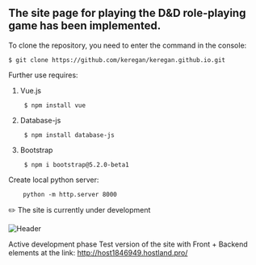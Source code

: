 ## The site page for playing the D&D role-playing game has been implemented.

To clone the repository, you need to enter the command in the console:

    $ git clone https://github.com/keregan/keregan.github.io.git

Further use requires:
1. Vue.js
   
        $ npm install vue
2. Database-js

        $ npm install database-js
3. Bootstrap

        $ npm i bootstrap@5.2.0-beta1

Create local python server:
 
        python -m http.server 8000

:pencil2:  The site is currently under development

![Header](https://github.com/keregan/market_dnd/blob/master/Image/art_site.png)


Active development phase
Test version of the site with Front + Backend elements at the link: http://host1846949.hostland.pro/
